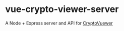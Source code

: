 # vue-crypto-viewer-server
A Node + Express server and API for [CryptoVuewer](https://protected-fortress-92369.herokuapp.com)
